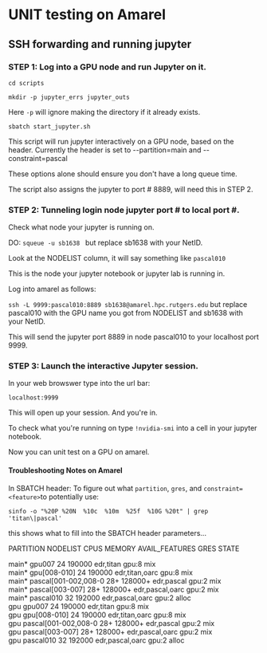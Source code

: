# UNIT testing on Amarel

## SSH forwarding and running jupyter

### STEP 1: Log into a GPU node and run Jupyter on it.

` cd scripts `

` mkdir -p jupyter_errs jupyter_outs `

Here `-p` will ignore making the directory if it already exists.

` sbatch start_jupyter.sh `

This script will run jupyter interactively on a GPU node, based on the header. Currently the header is set to --partition=main and --constraint=pascal

These options alone should ensure you don't have a long queue time.

The script also assigns the jupyter to port # 8889, will need this in STEP 2.

### STEP 2: Tunneling login node jupyter port # to local port #.

Check what node your jupyter is running on.

DO: `squeue -u sb1638 ` but replace sb1638 with your NetID.

Look at the NODELIST column, it will say something like `pascal010`

This is the node your jupyter notebook or jupyter lab is running in.

Log into amarel as follows:

`ssh -L 9999:pascal010:8889 sb1638@amarel.hpc.rutgers.edu` but replace pascal010 with the GPU name you got from NODELIST and sb1638 with your NetID.

This will send the jupyter port 8889 in node pascal010 to your localhost port 9999.

### STEP 3: Launch the interactive Jupyter session.

In your web browswer type into the url bar:

`localhost:9999`

This will open up your session. And you're in.

To check what you're running on type `!nvidia-smi` into a cell in your jupyter notebook.

Now you can unit test on a GPU on amarel.


#### Troubleshooting Notes on Amarel

  In SBATCH header: To figure out what `partition`, `gres`, and `constraint=<feature>`to potentially use:

`sinfo -o "%20P %20N  %10c  %10m  %25f  %10G %20t" | grep 'titan\|pascal'`
    
this shows what to fill into the SBATCH header parameters... 

PARTITION            NODELIST              CPUS        MEMORY      AVAIL_FEATURES             GRES       STATE


main*                gpu007                24          190000      edr,titan                  gpu:8      mix                  
main*                gpu[008-010]          24          190000      edr,titan,oarc             gpu:8      mix                  
main*                pascal[001-002,008-0  28+         128000+     edr,pascal                 gpu:2      mix                  
main*                pascal[003-007]       28+         128000+     edr,pascal,oarc            gpu:2      mix                  
main*                pascal010             32          192000      edr,pascal,oarc            gpu:2      alloc                
gpu                  gpu007                24          190000      edr,titan                  gpu:8      mix                  
gpu                  gpu[008-010]          24          190000      edr,titan,oarc             gpu:8      mix                  
gpu                  pascal[001-002,008-0  28+         128000+     edr,pascal                 gpu:2      mix                  
gpu                  pascal[003-007]       28+         128000+     edr,pascal,oarc            gpu:2      mix                  
gpu                  pascal010             32          192000      edr,pascal,oarc            gpu:2      alloc  	


